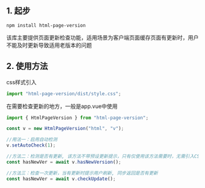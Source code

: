 ## 1. 起步

`npm install html-page-version`

该库主要提供页面更新检查功能，适用场景为客户端页面缓存页面有更新时，用户不能及时更新导致适用老版本的问题

## 2. 使用方法

css样式引入
```javascript
import "html-page-version/dist/style.css";
```

在需要检查更新的地方，一般是app.vue中使用
```javascript
import { HtmlPageVersion } from "html-page-version";

const v = new HtmlPageVersion("html", "v");

//用法一：启用自动检测
v.setAutoCheck(1);

//方法二：检测是否有更新, 该方法不带预设更新提示，只有仅使用该方法需要时，无需引入CSS
const hasNewVer = await v.hasNewVersion();

//方法三：检查一次更新，当有更新时提示用户刷新, 同步返回是否有更新
const hasNewVer = await v.checkUpdate();
```